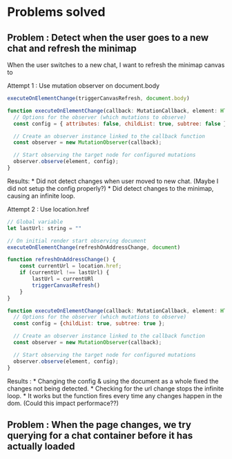 # Problems solved

## Problem : Detect when the user goes to a new chat and refresh the minimap

When the user switches to a new chat, I want to refresh the minimap canvas to 

Attempt 1 : Use mutation observer on document.body

```javascript
executeOnElementChange(triggerCanvasRefresh, document.body)

function executeOnElementChange(callback: MutationCallback, element: HTMLElement) {
  // Options for the observer (which mutations to observe)
  const config = { attributes: false, childList: true, subtree: false };

  // Create an observer instance linked to the callback function
  const observer = new MutationObserver(callback);

  // Start observing the target node for configured mutations
  observer.observe(element, config);
}
```

Results:
    * Did not detect changes when user moved to new chat. (Maybe I did not setup the config properly?)
    * Did detect changes to the minimap, causing an infinite loop.

Attempt 2 : Use location.href

```javascript
// Global variable
let lastUrl: string = ""

// On initial render start observing document
executeOnElementChange(refreshOnAddressChange, document)

function refreshOnAddressChange() {
    const currentUrl = location.href;
    if (currentUrl !== lastUrl) {
        lastUrl = currentURl
        triggerCanvasRefresh()
    }
}

function executeOnElementChange(callback: MutationCallback, element: HTMLElement | Document) {
  // Options for the observer (which mutations to observe)
  const config = {childList: true, subtree: true };

  // Create an observer instance linked to the callback function
  const observer = new MutationObserver(callback);

  // Start observing the target node for configured mutations
  observer.observe(element, config);
}
```

Results : 
    * Changing the config & using the document as a whole fixed the changes not being detected.
    * Checking for the url change stops the infinite loop.
    * It works but the function fires every time any changes happen in the dom. (Could this impact performace??)



## Problem : When the page changes, we try querying for a chat container before it has actually loaded

